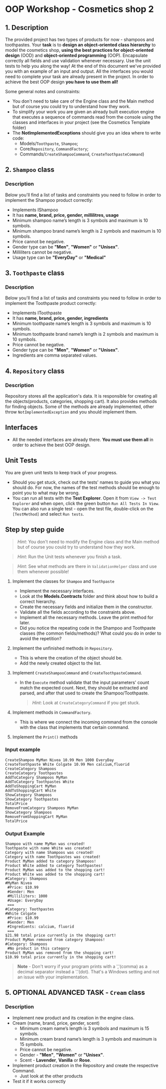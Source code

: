 # OOP Workshop - Cosmetics shop 2

## 1. Description
The provided project has two types of products for now - shampoos and toothpastes. Your **task** is to **design an object-oriented class hierarchy** to model the cosmetics shop, **using the best practices for object-oriented design** (OOD) and **object-oriented programming** (OOP). Encapsulate correctly all fields and use validation whenever necessary. Use the unit tests to help you along the way! At the end of this document we've provided you with an example of an input and output. All the interfaces you would need to complete your task are already present in the project. In order to achieve the best OOP design **you have to use them all!**

Some general notes and constraints:
- You don't need to take care of the Engine class and the Main method but of course you could try to understand how they work.
- To simplify your work you are given an already built execution engine that executes a sequence of commands read from the console using the classes and interfaces in your project (see the Cosmetics Template folder)
- The **NotImplementedExceptions** should give you an idea where to write code:
   - Models/`Toothpaste`, `Shampoo`; 
   - Core/`Repository`, `CommandFactory`;
   - Commands/`CreateShampooCommand`, `CreateToothpasteCommand`)

## 2. `Shampoo` class
### Description
Below you'll find a list of tasks and constraints you need to follow in order to implement the Shampoo product correctly:
- Implements IShampoo
- It has **name, brand, price, gender, millilitres, usage**
- Minimum shampoo name’s length is 3 symbols and maximum is 10 symbols.
- Minimum shampoo brand name’s length is 2 symbols and maximum is 10 symbols.
- Price cannot be negative.
- Gender type can be **"Men"**, **"Women"** or **"Unisex"**.
- Milliliters cannot be negative.
- Usage type can be **"EveryDay"** or **"Medical"**


## 3. `Toothpaste` class
### Description
Below you'll find a list of tasks and constraints you need to follow in order to implement the Toothpaste product correctly:
- Implements IToothpaste
- It has **name, brand, price, gender, ingredients**
- Minimum toothpaste name’s length is 3 symbols and maximum is 10 symbols.
- Minimum toothpaste brand name’s length is 2 symbols and maximum is 10 symbols.
- Price cannot be negative.
- Gender type can be **"Men"**, **"Women"** or **"Unisex"**.
- Ingredients are comma separated values.


## 4. `Repository` class
### Description
Repository stores all the application's data. It is responsible for creating all the objects(products, categories, shopping cart). It also provides methods for finding objects. Some of the methods are already implemented, other throw `NotImplementedException` and you should implement them.

## Interfaces

- All the needed interfaces are already there. **You must use them all** in order to achieve the best OOP design.

## Unit Tests

You are given unit tests to keep track of your progress.
- Should you get stuck, check out the tests' names to guide you what you should do. For now, the names of the test methods should be enough to point you to what may be wrong.
- You can run all tests with the **Test Explorer**. Open it from `View -> Test Explorer` and when open, click the green button `Run All Tests In View`. You can also run a single test - open the test file, double-click on the `[TestMethod]` and select `Run tests`.

## Step by step guide

> *Hint*: You don't need to modify the Engine class and the Main method but of course you could try to understand how they work.

> *Hint*: Run the Unit tests whenever you finish a task.

> *Hint*: See what methods are there in `ValidationHelper` class and use them whenever possible!

1. Implement the classes for `Shampoo` and `Toothpaste`

   - Implement the necessary interfaces.
   - Look at the **Models.Contracts** folder and think about how to build a correct hierarchy.
   - Create the necessary fields and initialize them in the constructor.
   - Validate all the fields according to the constraints above.
   - Implement all the necessary methods. Leave the print method for later.
   - Did you notice the repeating code in the Shampoo and Toothpaste classes (the common fields/methods)? What could you do in order to avoid the repetition?

1. Implement the unfinished methods in `Repository`.

   - This is where the creation of the object should be.
   - Add the newly created object to the list.

1. Implement `CreateShampooCommand` and `CreateToothpasteCommand`.

   - In the `Execute` method validate that the input parameters' count match the expected count. Next, they should be extracted and parsed, and after that used to create the Shampoo/Toothpaste.

     > *Hint*: Look at `CreateCategoryCommand` if you get stuck.

1. Implement methods in `CommandFactory`.

   - This is where we connect the incoming command from the console with the class that implements that certain command.

1. Implement the `Print()` methods


### Input example

```
CreateShampoo MyMan Nivea 10.99 Men 1000 EveryDay
CreateToothpaste White Colgate 10.99 Men calcium,fluorid
CreateCategory Shampoos
CreateCategory Toothpastes
AddToCategory Shampoos MyMan
AddToCategory Toothpastes White
AddToShoppingCart MyMan
AddToShoppingCart White
ShowCategory Shampoos
ShowCategory Toothpastes
TotalPrice
RemoveFromCategory Shampoos MyMan
ShowCategory Shampoos
RemoveFromShoppingCart MyMan
TotalPrice
```

### Output Example

```
Shampoo with name MyMan was created!
Toothpaste with name White was created!
Category with name Shampoos was created!
Category with name Toothpastes was created!
Product MyMan added to category Shampoos!
Product White added to category Toothpastes!
Product MyMan was added to the shopping cart!
Product White was added to the shopping cart!
#Category: Shampoos
#MyMan Nivea
 #Price: $10.99
 #Gender: Men
 #Milliliters: 1000
 #Usage: EveryDay
 ===
#Category: Toothpastes
#White Colgate
 #Price: $10.99
 #Gender: Men
 #Ingredients: calcium, fluorid
 ===
$21.98 total price currently in the shopping cart!
Product MyMan removed from category Shampoos!
#Category: Shampoos
 #No product in this category
Product MyMan was removed from the shopping cart!
$10.99 total price currently in the shopping cart!
```
> **Note** - Don't worry if your program prints with a ','(comma) as a decimal separator instead a '.'(dot). That's a Windows setting and not an issue with your implementation.

## 5. OPTIONAL ADVANCED TASK - `Cream` class
### Description
- Implement new product and its creation in the engine class. 
- Cream (name, brand, price, gender, scent)
    - Minimum cream name’s length is 3 symbols and maximum is 15 symbols.
    - Minimum cream brand name’s length is 3 symbols and maximum is 15 symbols.
    - Price cannot be negative.
    - Gender - **"Men"**, **"Women"** or **"Unisex"**.
    - Scent - **Lavender**, **Vanilla** or **Rose**.
- Implement product creation in the Repository and create the respective Command.
    - Just look at the other products
- Test it if it works correctly

